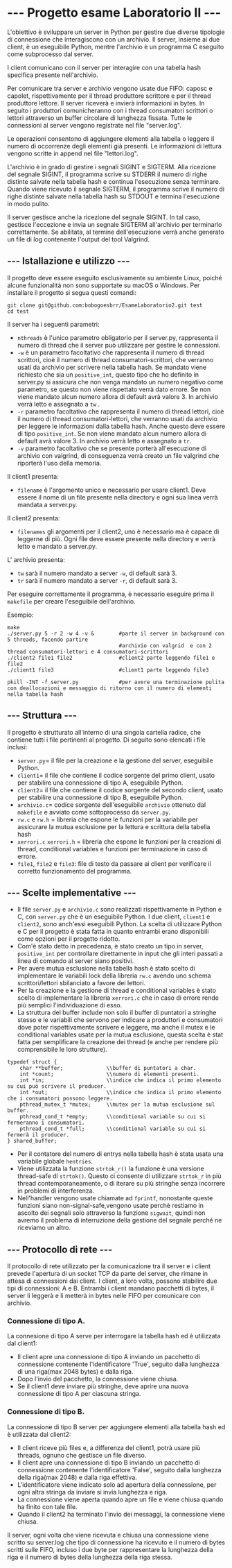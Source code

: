# --- Progetto esame Laboratorio II ---

L'obiettivo è sviluppare un server in Python per gestire due diverse tipologie di connessione che interagiscono con un archivio. Il server, insieme ai due client, è un eseguibile Python, mentre l'archivio è un programma C eseguito come subprocesso dal server.

I client comunicano con il server per interagire con una tabella hash specifica presente nell'archivio. 

Per comunicare tra server e archivio vengono usate due FIFO: caposc e capolet, rispettivamente per il thread produttore scrittore e per il thread produttore lettore. Il server riceverà e invierà informazioni in bytes. In seguito i produttori comunicheranno con i thread consumatori scrittori o lettori attraverso un buffer circolare di lunghezza fissata. Tutte le connessioni al server vengono registrate nel file "server.log". 

Le operazioni consentono di aggiungere elementi alla tabella o leggere il numero di occorrenze degli elementi già presenti. Le informazioni di lettura vengono scritte in append nel file "lettori.log".

L'archivio è in grado di gestire i segnali SIGINT e SIGTERM. Alla ricezione del segnale SIGINT, il programma scrive su STDERR il numero di righe distinte salvate nella tabella hash e continua l'esecuzione senza terminare. Quando viene ricevuto il segnale SIGTERM, il programma scrive il numero di righe distinte salvate nella tabella hash su STDOUT e termina l'esecuzione in modo pulito.

Il server gestisce anche la ricezione del segnale SIGINT. In tal caso, gestisce l'eccezione e invia un segnale SIGTERM all'archivio per terminarlo correttamente. Se abilitata, al termine dell'esecuzione verrà anche generato un file di log contenente l'output del tool Valgrind.

## --- Istallazione e utilizzo ---

Il progetto deve essere eseguito esclusivamente su ambiente Linux, poiché alcune funzionalità non sono supportate su macOS o Windows.
Per installare il progetto si segua questi comandi:

```shell
git clone git@github.com:bobogoesbrr/EsameLaboratorio2.git test
cd test
```

Il server ha i seguenti parametri:
- `nthreads` è l'unico parametro obligatorio per il server.py, rappresenta il numero di thread che il server può utilizzare per gestire le connessioni.
- `-w` è un parametro facoltativo che rappresenta il numero di thread scrittori, cioè il numero di thread consumatori-scrittori, che verranno usati da archivio per scrivere nella tabella hash. Se mandato viene richiesto che sia un `positive_int`, questo tipo che ho definito in server.py si assicura che non venga mandato un numero negativo come parametro, se questo non viene rispettato verrà dato errore. Se non viene mandato alcun numero allora di default avrà valore 3. In archivio verrà letto e assegnato a `tw` .
- `-r` parametro facoltativo che rappresenta il numero di thread lettori, cioè il numero di thread consumatori-lettori, che verranno usati da archivio per leggere le informazioni dalla tabella hash. Anche questo deve essere di tipo `positive_int`. Se non viene mandato alcun numero allora di default avrà valore 3. In archivio verrà letto e assegnato a `tr`.
- `-v` parametro facoltativo che se presente porterà all'esecuzione di archivio con valgrind, di conseguenza verrà creato un file valgrind che riporterà l'uso della memoria.

Il client1 presenta:
- `filename` è l'argomento unico e necessario per usare client1. Deve essere il nome di un file presente nella directory e ogni sua linea verrà mandata a server.py.

Il client2 presenta:
- `filenames` gli argomenti per il client2, uno è necessario ma è capace di leggerne di più. Ogni file deve essere presente nella directory e verrà letto e mandato a server.py.

L' archivio presenta:
- `tw` sarà il numero mandato a server `-w`, di default sarà 3.
- `tr` sarà il numero mandato a server `-r`, di default sarà 3.

Per eseguire correttamente il programma, è necessario eseguire prima il `makefile` per creare l'eseguibile dell'archivio.

Esempio:

```shell
make
./server.py 5 -r 2 -w 4 -v &        #parte il server in background con 5 threads, facendo partire 
                                    #archivio con valgrid  e con 2 thread consumatori-lettori e 4 consumatori-scrittori
./client2 file1 file2               #client2 parte leggendo file1 e file2
./client1 file3                     #client1 parte leggendo file3

pkill -INT -f server.py             #per avere una terminazione pulita con deallocazioni e messaggio di ritorno con il numero di elementi nella tabella hash
```

## --- Struttura ---

Il progetto è strutturato all'interno di una singola cartella radice, che contiene tutti i file pertinenti al progetto. Di seguito sono elencati i file inclusi:

- `server.py`= il file per la creazione e la gestione del server, eseguibile Python.
- `client1`=  il file che contiene il codice sorgente del primo client, usato per stabilire una connessione di tipo A, eseguibile Python.
- `client2`= il file che contiene il codice sorgente del secondo client, usato per stabilire una connessione di tipo B, eseguibile Python.
- `archivio.c`= codice sorgente dell'eseguibile `archivio` ottenuto dal `makefile` e avviato come sottoprocesso da `server.py`.
- `rw.c` e `rw.h` = libreria che espone le funzioni per la variabile per assicurare la mutua esclusione per la lettura e scrittura della tabella hash
- `xerrori.c` `xerrori.h` = libreria che espone le funzioni per la creazioni di thread, conditional variables e funzioni per terminazione in caso di errore.
- `file1`, `file2` e `file3`: file di testo da passare ai client per verificare il corretto funzionamento del programma.


## --- Scelte implementative ---

- Il file `server.py` e `archivio.c` sono realizzati rispettivamente in Python e C, con `server.py` che è un eseguibile Python. I due client, `client1` e `client2`, sono anch'essi eseguibili Python. La scelta di utilizzare Python e C per il progetto è stata fatta in quanto entrambi erano disponibili come opzioni per il progetto ridotto.
- Com'è stato detto in precedenza, è stato creato un tipo in server, `positive_int` per controllare direttamente in input che gli interi passati a linea di comando al server siano positivi.
- Per avere mutua esclusione nella tabella hash è stato scelto di implementare le variabili lock della libreria `rw.c` avendo uno schema scrittori/lettori sbilanciato a favore dei lettori.
- Per la creazione e la gestione di thread e conditional variables è stato scelto di implementare la libreria `xerrori.c` che in caso di errore rende più semplici l'individuazione di esso.
- La struttura del buffer include non solo il buffer di puntatori a stringhe stesso e le variabili che servono per indicare a produttori e consumatori dove poter rispettivamente scrivere e leggere, ma anche il mutex e le conditional variables usate per la mutua esclusione, questa scelta è stat fatta per semplificare la creazione dei thread (e anche per rendere più comprensibile le loro strutture).

```shell
typedef struct {
    char **buffer;              \\buffer di puntatori a char.
    int *count;                 \\numero di elementi presenti.
    int *in;                    \\indice che indica il primo elemento su cui può scrivere il producer.
    int *out;                   \\indice che indica il primo elemento che i consumatori possono leggere.
    pthread_mutex_t *mutex;     \\mutex per la mutua esclusione sul buffer.
    pthread_cond_t *empty;      \\conditional variable su cui si fermeranno i consumatori.
    pthread_cond_t *full;       \\conditional variable su cui si fermerà il producer.
} shared_buffer;
```

- Per il contatore del numero di entrys nella tabella hash è stata usata una variabile globale `hentries`.
- Viene utilizzata la funzione `strtok_r()` la funzione è una versione thread-safe di `strtok()`. Questo ci consente di utilizzare `strtok_r` in più thread contemporaneamente, o di iterare su più stringhe senza incorrere in problemi di interferenza.
- Nell'handler vengono usate chiamate ad `fprintf`, nonostante queste funzioni siano non-signal-safe,vengono usate perchè restiamo in ascolto dei segnali solo attraverso la funzione `sigwait`, quindi non avremo il problema di interruzione della gestione del segnale perché ne riceviamo un altro.

## --- Protocollo di rete ---

Il protocollo di rete utilizzato per la comunicazione tra il server e i client prevede l'apertura di un socket TCP da parte del server, che rimane in attesa di connessioni dai client. I client, a loro volta, possono stabilire due tipi di connessioni: A e B.
Entrambi i client mandano pacchetti di bytes, il server li leggerà e li metterà in bytes nelle FIFO per comunicare con archivio. 

### Connessione di tipo A.
La connesione di tipo A serve per interrogare la tabella hash ed è utilizzata dal client1:
- Il client apre una connessione di tipo A inviando un pacchetto di connessione contenente l'identificatore 'True', seguito dalla lunghezza di una riga(max 2048 bytes) e dalla riga.
- Dopo l'invio del pacchetto, la connessione viene chiusa.
- Se il client1 deve inviare più stringhe, deve aprire una nuova connessione di tipo A per ciascuna stringa.

### Connessione di tipo B.
La connessione di tipo B server per aggiungere elementi alla tabella hash ed è utilizzata dal client2:
- Il client riceve più files e, a differenza del client1, potrà usare più threads, ognuno che gestisce un file diverso.
- Il client apre una connessione di tipo B inviando un pacchetto di connessione contenente l'identificatore 'False', seguito dalla lunghezza della riga(max 2048) e dalla riga effettiva.
- L'identificatore viene indicato solo ad apertura della connessione, per ogni altra stringa da inviare si invia lunghezza e riga.
- La connessione viene aperta quando apre un file e viene chiusa quando ha finito con tale file.
- Quando il client2 ha terminato l'invio dei messaggi, la connessione viene chiusa.

Il server, ogni volta che viene ricevuta e chiusa una connessione viene scritto su server.log che tipo di connessione ha ricevuto e il numero di bytes scritti sulle FIFO, incluso i due byte per rappresentare la lunghezza della riga e il numero di bytes della lunghezza della riga stessa.
